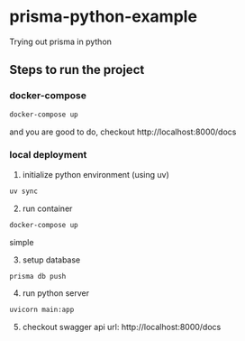 # prisma-python-example
Trying out prisma in python

## Steps to run the project
### docker-compose 
```bash
docker-compose up
```
and you are good to do, checkout http://localhost:8000/docs

### local deployment
1. initialize python environment (using uv)
```bash
uv sync
```

2. run container
```bash
docker-compose up
```
simple

3. setup database
```bash
prisma db push
```

4. run python server
```bash
uvicorn main:app
```

5. checkout swagger api
url: http://localhost:8000/docs
